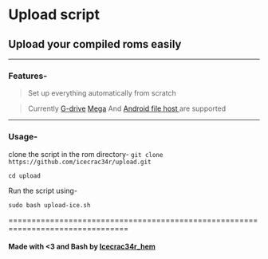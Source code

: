Upload script 
================================================================================

## Upload your compiled roms easily 

--------------------------------------------------------------------------------

### Features-

> Set up everything automatically from scratch 

> Currently [G-drive](https://drive.google.com/drive/my-drive)  [Mega](http://mega.nz/) And [Android file host ](https://androidfilehost.com/) are supported

--------------------------------------------------------------------------------

### Usage-

clone the script in the rom directory-
`git clone https://github.com/icecrac34r/upload.git`

`cd upload`

Run the script using-

`sudo bash upload-ice.sh`

================================================================================

#### Made with <3 and Bash by [Icecrac34r_hem](https://github.com/icecrac34r) ####


